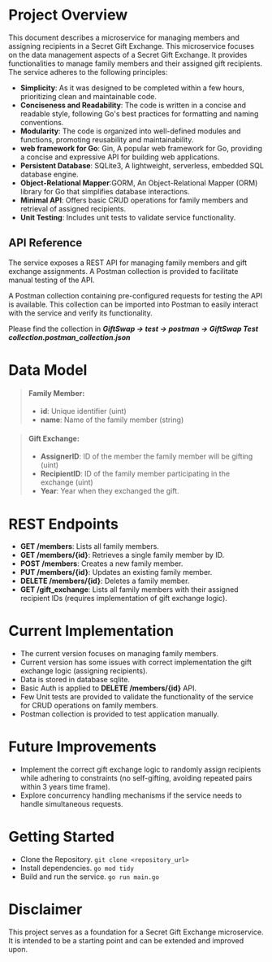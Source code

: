

# Project Overview
This document describes a microservice for managing members and assigning recipients in a Secret Gift Exchange. 
This microservice focuses on the data management aspects of a Secret Gift Exchange. It provides functionalities to manage family members and their assigned gift recipients. The service adheres to the following principles:

- **Simplicity**: As it was designed to be completed within a few hours, prioritizing clean and maintainable code.
- **Conciseness and Readability**: The code is written in a concise and readable style, following Go's best practices for formatting and naming conventions.
- **Modularity**: The code is organized into well-defined modules and functions, promoting reusability and maintainability.
- **web framework for Go**: Gin, A popular web framework for Go, providing a concise and expressive API for building web applications.
- **Persistent Database**: SQLite3, A lightweight, serverless, embedded SQL database engine.
- **Object-Relational Mapper**:GORM, An Object-Relational Mapper (ORM) library for Go that simplifies database interactions.
- **Minimal API**: Offers basic CRUD operations for family members and retrieval of assigned recipients. 
- **Unit Testing**: Includes unit tests to validate service functionality.

## API Reference
<p>The service exposes a REST API for managing family members and gift exchange assignments. A Postman collection is provided to facilitate manual testing of the API.</p>

<p>A Postman collection containing pre-configured requests for testing the API is available. This collection can be imported into Postman to easily interact with the service and verify its functionality.</p>

<p>Please find the collection in <em><strong> GiftSwap -> test -> postman -> GiftSwap Test collection.postman_collection.json</strong></em> </p>



# Data Model

> #### Family Member:
>
> - **id**: Unique identifier (uint)
> - **name**: Name of the family member (string)

> #### Gift Exchange:
> 
> - **AssignerID**:  ID of the member the family member will be gifting (uint)
> - **RecipientID**:  ID of the family member participating in the exchange (uint)
> - **Year**: Year when they exchanged the gift.


# REST Endpoints
- **GET /members**: Lists all family members.
- **GET /members/{id}**: Retrieves a single family member by ID.
- **POST /members**: Creates a new family member.
- **PUT /members/{id}**: Updates an existing family member.
- **DELETE /members/{id}**: Deletes a family member.
- **GET /gift_exchange**: Lists all family members with their assigned recipient IDs (requires implementation of gift exchange logic).

# Current Implementation
- The current version focuses on managing family members.
- Current version has some issues with correct implementation the gift exchange logic (assigning recipients).
- Data is stored in database sqlite.
- Basic Auth is applied to **DELETE /members/{id}** API.
- Few Unit tests are provided to validate the functionality of the service for CRUD operations on family members.
- Postman collection is provided to test application manually.


# Future Improvements
- Implement the correct gift exchange logic to randomly assign recipients while adhering to constraints (no self-gifting, avoiding repeated pairs within 3 years time frame).
- Explore concurrency handling mechanisms if the service needs to handle simultaneous requests.

# Getting Started
- Clone the Repository.
  ``git clone <repository_url>``
- Install dependencies.
  ``go mod tidy``
- Build and run the service.
  ``go run main.go``

# Disclaimer
This project serves as a foundation for a Secret Gift Exchange microservice. It is intended to be a starting point and can be extended and improved upon.